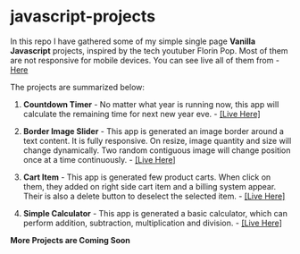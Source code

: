 # javascript-projects

In this repo I have gathered some of my simple single page  **Vanilla Javascript** projects, inspired by the tech youtuber Florin Pop. Most of them are not responsive for mobile devices. 
You can see live all of them from - [Here](https://mamunamin.github.io/javascript-projects/)

The projects are summarized below:

 1. **Countdown Timer** - No matter what year is running now, this app will calculate the remaining time for next new year eve. - [ \[Live Here\]](https://mamunamin.github.io/javascript-projects/projects/countdown-timer/index.html)
 
 
 2. **Border Image Slider** - This app is generated an image border around a text content. It is fully responsive. On resize, image quantity and size will change  dynamically. Two random contiguous image will change position once at a time continuously. -  [\[Live Here\]](https://mamunamin.github.io/javascript-projects/projects/border-image-slider/index.html)
 
 
 3. **Cart Item** - This app is generated few product carts. When click on them, they added on right side cart item and a billing system appear. Their is also a delete button to deselect the selected item. -  [\[Live Here\]](https://mamunamin.github.io/javascript-projects/projects/cart-item/index.html)


4. **Simple Calculator** - This app is generated a basic calculator, which can perform addition, subtraction, multiplication and division. -  [\[Live Here\]](https://mamunamin.github.io/javascript-projects/projects/simple-calculator/index.html)


 **More Projects are Coming Soon**
 
